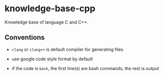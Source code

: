 # knowledge-base-cpp

Knowledge base of language C and C++.

## Conventions

- `clang` or `clang++` is default compiler for generating files

- use google code style format by default

- if the code is `bash`, the first line(s) are bash commands, the rest is output
